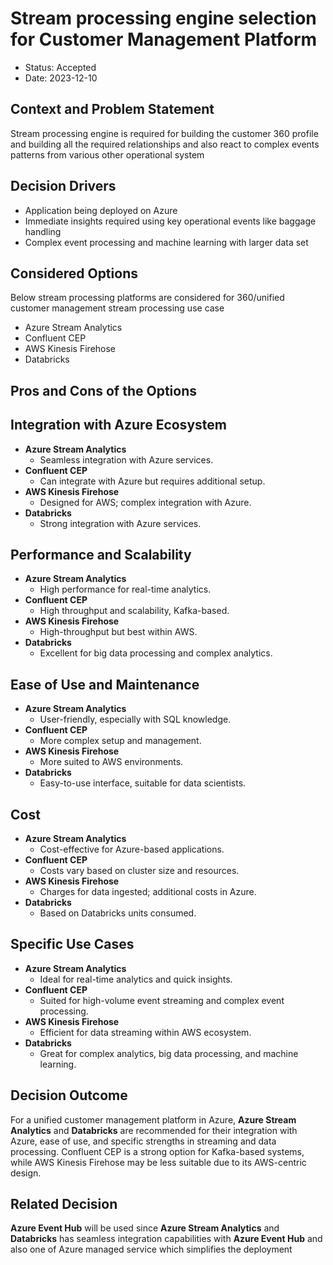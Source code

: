 # Stream processing engine selection for Customer Management Platform

* Status: Accepted
* Date: 2023-12-10

## Context and Problem Statement

Stream processing engine is required for building the customer 360 profile and building all the required relationships and also react to complex events patterns from various other operational system

## Decision Drivers

* Application being deployed on Azure
* Immediate insights required using key operational events like baggage handling
* Complex event processing and machine learning with larger data set 
  
## Considered Options

Below stream processing platforms are considered for 360/unified customer management stream processing use case 
* Azure Stream Analytics
* Confluent CEP
* AWS Kinesis Firehose
* Databricks 

## Pros and Cons of the Options

## Integration with Azure Ecosystem
- **Azure Stream Analytics**
  - Seamless integration with Azure services.
- **Confluent CEP**
  - Can integrate with Azure but requires additional setup.
- **AWS Kinesis Firehose**
  - Designed for AWS; complex integration with Azure.
- **Databricks**
  - Strong integration with Azure services.

## Performance and Scalability
- **Azure Stream Analytics**
  - High performance for real-time analytics.
- **Confluent CEP**
  - High throughput and scalability, Kafka-based.
- **AWS Kinesis Firehose**
  - High-throughput but best within AWS.
- **Databricks**
  - Excellent for big data processing and complex analytics.

## Ease of Use and Maintenance
- **Azure Stream Analytics**
  - User-friendly, especially with SQL knowledge.
- **Confluent CEP**
  - More complex setup and management.
- **AWS Kinesis Firehose**
  - More suited to AWS environments.
- **Databricks**
  - Easy-to-use interface, suitable for data scientists.

## Cost
- **Azure Stream Analytics**
  - Cost-effective for Azure-based applications.
- **Confluent CEP**
  - Costs vary based on cluster size and resources.
- **AWS Kinesis Firehose**
  - Charges for data ingested; additional costs in Azure.
- **Databricks**
  - Based on Databricks units consumed.

## Specific Use Cases
- **Azure Stream Analytics**
  - Ideal for real-time analytics and quick insights.
- **Confluent CEP**
  - Suited for high-volume event streaming and complex event processing.
- **AWS Kinesis Firehose**
  - Efficient for data streaming within AWS ecosystem.
- **Databricks**
  - Great for complex analytics, big data processing, and machine learning.

## Decision Outcome

For a unified customer management platform in Azure, **Azure Stream Analytics** and **Databricks** are recommended for their integration with Azure, ease of use, and specific strengths in streaming and data processing. Confluent CEP is a strong option for Kafka-based systems, while AWS Kinesis Firehose may be less suitable due to its AWS-centric design.

## Related Decision 

**Azure Event Hub** will be used since **Azure Stream Analytics** and **Databricks** has seamless integration capabilities with **Azure Event Hub** and also one of Azure managed service which simplifies the deployment
